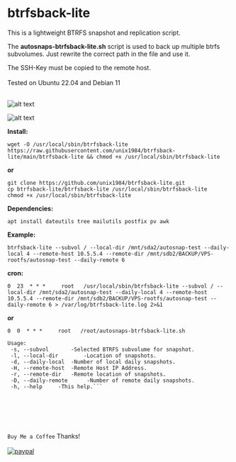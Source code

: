 # btrfsback-lite
This is a lightweight BTRFS snapshot and replication script.

The **autosnaps-btrfsback-lite.sh** script is used to back up multiple btrfs subvolumes. 
Just rewrite the correct path in the file and use it.

The SSH-Key must be copied to the remote host.
<br/>
<br/>
Tested on Ubuntu 22.04 and Debian 11
<br/>
<br/>
	  
![alt text](https://raw.githubusercontent.com/unix1984/btrfsback-lite/main/btr-lite.png)

![alt text](https://raw.githubusercontent.com/unix1984/btrfsback-lite/main/btr-email-report.png)


**Install:**

```wget -O /usr/local/sbin/btrfsback-lite https://raw.githubusercontent.com/unix1984/btrfsback-lite/main/btrfsback-lite && chmod +x /usr/local/sbin/btrfsback-lite```

**or**
```
git clone https://github.com/unix1984/btrfsback-lite.git
cp btrfsback-lite/btrfsback-lite /usr/local/sbin/btrfsback-lite
chmod +x /usr/local/sbin/btrfsback-lite
```

**Dependencies:**

```apt install dateutils tree mailutils postfix pv awk```


**Example:**

```btrfsback-lite --subvol / --local-dir /mnt/sda2/autosnap-test --daily-local 4 --remote-host 10.5.5.4 --remote-dir /mnt/sdb2/BACKUP/VPS-rootfs/autosnap-test --daily-remote 6```



**cron:**

```0  23  * * *     root   /usr/local/sbin/btrfsback-lite --subvol / --local-dir /mnt/sda2/autosnap-test --daily-local 4 --remote-host 10.5.5.4 --remote-dir /mnt/sdb2/BACKUP/VPS-rootfs/autosnap-test --daily-remote 6 > /var/log/btrfsback-lite.log 2>&1```


**or**

```0  0  * * *     root   /root/autosnaps-btrfsback-lite.sh```



```
Usage:
 -s, --subvol		-Selected BTRFS subvolume for snapshot.
 -l, --local-dir		-Location of snapshots.
 -d, --daily-local	-Number of local daily snapshots.
 -H, --remote-host	-Remote Host IP Address.
 -r, --remote-dir	-Remote location of snapshots.
 -D, --daily-remote      -Number of remote daily snapshots.
 -h, --help		-This help.```
```

<br/>
<br/>
<br/>
<br/>

```Buy Me a Coffee```
Thanks!
<br/>
<br/>
[![paypal](https://www.paypalobjects.com/en_US/i/btn/btn_donateCC_LG.gif)](https://www.paypal.com/donate/?hosted_button_id=3JMXE7T8V2AMA)
<br/>
<br/>

